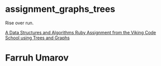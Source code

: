 # assignment_graphs_trees
Rise over run.

[A Data Structures and Algorithms Ruby Assignment from the Viking Code School using Trees and Graphs](http://www.vikingcodeschool.com)

# Farruh Umarov
